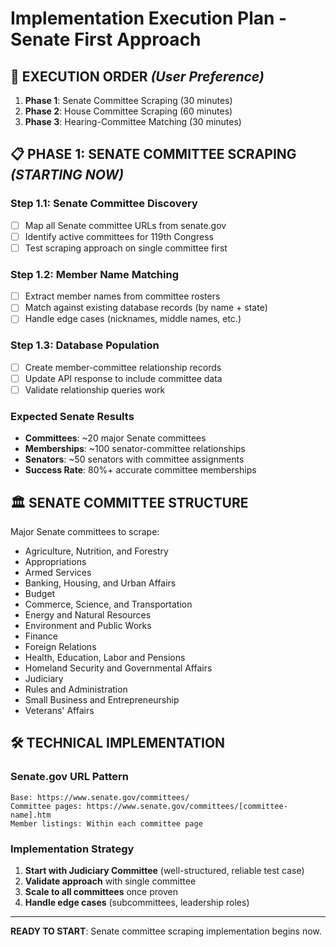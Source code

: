 # Implementation Execution Plan - Senate First Approach

## 🎯 **EXECUTION ORDER** *(User Preference)*
1. **Phase 1**: Senate Committee Scraping (30 minutes)
2. **Phase 2**: House Committee Scraping (60 minutes)  
3. **Phase 3**: Hearing-Committee Matching (30 minutes)

## 📋 **PHASE 1: SENATE COMMITTEE SCRAPING** *(STARTING NOW)*

### **Step 1.1: Senate Committee Discovery**
- [ ] Map all Senate committee URLs from senate.gov
- [ ] Identify active committees for 119th Congress
- [ ] Test scraping approach on single committee first

### **Step 1.2: Member Name Matching**
- [ ] Extract member names from committee rosters
- [ ] Match against existing database records (by name + state)
- [ ] Handle edge cases (nicknames, middle names, etc.)

### **Step 1.3: Database Population**
- [ ] Create member-committee relationship records
- [ ] Update API response to include committee data
- [ ] Validate relationship queries work

### **Expected Senate Results**
- **Committees**: ~20 major Senate committees
- **Memberships**: ~100 senator-committee relationships
- **Senators**: ~50 senators with committee assignments
- **Success Rate**: 80%+ accurate committee memberships

## 🏛️ **SENATE COMMITTEE STRUCTURE**
Major Senate committees to scrape:
- Agriculture, Nutrition, and Forestry
- Appropriations  
- Armed Services
- Banking, Housing, and Urban Affairs
- Budget
- Commerce, Science, and Transportation
- Energy and Natural Resources
- Environment and Public Works
- Finance
- Foreign Relations
- Health, Education, Labor and Pensions
- Homeland Security and Governmental Affairs
- Judiciary
- Rules and Administration
- Small Business and Entrepreneurship
- Veterans' Affairs

## 🛠️ **TECHNICAL IMPLEMENTATION**

### **Senate.gov URL Pattern**
```
Base: https://www.senate.gov/committees/
Committee pages: https://www.senate.gov/committees/[committee-name].htm
Member listings: Within each committee page
```

### **Implementation Strategy**
1. **Start with Judiciary Committee** (well-structured, reliable test case)
2. **Validate approach** with single committee
3. **Scale to all committees** once proven
4. **Handle edge cases** (subcommittees, leadership roles)

---

**READY TO START**: Senate committee scraping implementation begins now.
